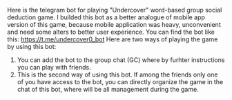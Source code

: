 Here is the telegram bot for playing "Undercover" word-based group social deduction game. I builded this bot as a better analogue of mobile app version of this game, because mobile application was heavy, unconvenient and need some alters to better user experience.
You can find the bot like this: https://t.me/undercover0_bot
Here are two ways of playing the game by using this bot:
1. You can add the bot to the group chat (GC) where by furhter instructions you can play with friends.
2. This is the second way of using this bot. If among the friends only one of you have access to the bot, you can directly organize the game in the chat of this bot, where will be all management during the game.
